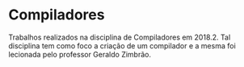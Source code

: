 # Compiladores
Trabalhos realizados na disciplina de Compiladores em 2018.2. Tal disciplina tem como foco a criação de um compilador  e a mesma foi lecionada pelo professor Geraldo Zimbrão.

